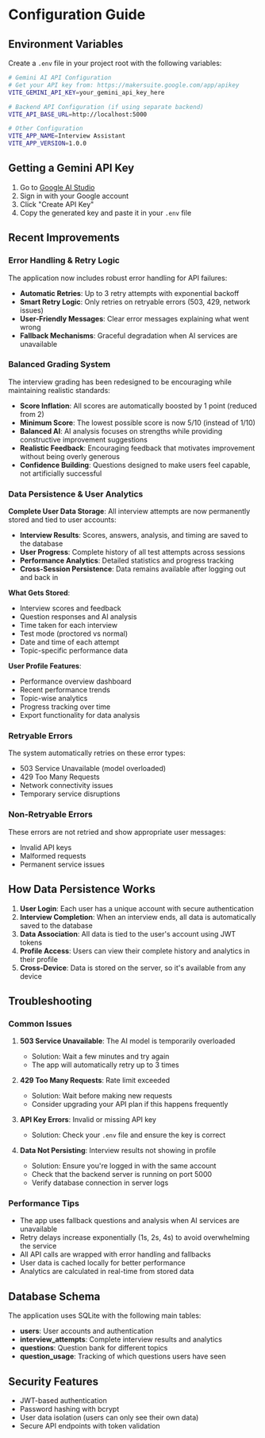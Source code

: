 # Configuration Guide

## Environment Variables

Create a `.env` file in your project root with the following variables:

```bash
# Gemini AI API Configuration
# Get your API key from: https://makersuite.google.com/app/apikey
VITE_GEMINI_API_KEY=your_gemini_api_key_here

# Backend API Configuration (if using separate backend)
VITE_API_BASE_URL=http://localhost:5000

# Other Configuration
VITE_APP_NAME=Interview Assistant
VITE_APP_VERSION=1.0.0
```

## Getting a Gemini API Key

1. Go to [Google AI Studio](https://makersuite.google.com/app/apikey)
2. Sign in with your Google account
3. Click "Create API Key"
4. Copy the generated key and paste it in your `.env` file

## Recent Improvements

### Error Handling & Retry Logic

The application now includes robust error handling for API failures:

- **Automatic Retries**: Up to 3 retry attempts with exponential backoff
- **Smart Retry Logic**: Only retries on retryable errors (503, 429, network issues)
- **User-Friendly Messages**: Clear error messages explaining what went wrong
- **Fallback Mechanisms**: Graceful degradation when AI services are unavailable

### Balanced Grading System

The interview grading has been redesigned to be encouraging while maintaining realistic standards:

- **Score Inflation**: All scores are automatically boosted by 1 point (reduced from 2)
- **Minimum Score**: The lowest possible score is now 5/10 (instead of 1/10)
- **Balanced AI**: AI analysis focuses on strengths while providing constructive improvement suggestions
- **Realistic Feedback**: Encouraging feedback that motivates improvement without being overly generous
- **Confidence Building**: Questions designed to make users feel capable, not artificially successful

### Data Persistence & User Analytics

**Complete User Data Storage**: All interview attempts are now permanently stored and tied to user accounts:

- **Interview Results**: Scores, answers, analysis, and timing are saved to the database
- **User Progress**: Complete history of all test attempts across sessions
- **Performance Analytics**: Detailed statistics and progress tracking
- **Cross-Session Persistence**: Data remains available after logging out and back in

**What Gets Stored**:
- Interview scores and feedback
- Question responses and AI analysis
- Time taken for each interview
- Test mode (proctored vs normal)
- Date and time of each attempt
- Topic-specific performance data

**User Profile Features**:
- Performance overview dashboard
- Recent performance trends
- Topic-wise analytics
- Progress tracking over time
- Export functionality for data analysis

### Retryable Errors

The system automatically retries on these error types:
- 503 Service Unavailable (model overloaded)
- 429 Too Many Requests
- Network connectivity issues
- Temporary service disruptions

### Non-Retryable Errors

These errors are not retried and show appropriate user messages:
- Invalid API keys
- Malformed requests
- Permanent service issues

## How Data Persistence Works

1. **User Login**: Each user has a unique account with secure authentication
2. **Interview Completion**: When an interview ends, all data is automatically saved to the database
3. **Data Association**: All data is tied to the user's account using JWT tokens
4. **Profile Access**: Users can view their complete history and analytics in their profile
5. **Cross-Device**: Data is stored on the server, so it's available from any device

## Troubleshooting

### Common Issues

1. **503 Service Unavailable**: The AI model is temporarily overloaded
   - Solution: Wait a few minutes and try again
   - The app will automatically retry up to 3 times

2. **429 Too Many Requests**: Rate limit exceeded
   - Solution: Wait before making new requests
   - Consider upgrading your API plan if this happens frequently

3. **API Key Errors**: Invalid or missing API key
   - Solution: Check your `.env` file and ensure the key is correct

4. **Data Not Persisting**: Interview results not showing in profile
   - Solution: Ensure you're logged in with the same account
   - Check that the backend server is running on port 5000
   - Verify database connection in server logs

### Performance Tips

- The app uses fallback questions and analysis when AI services are unavailable
- Retry delays increase exponentially (1s, 2s, 4s) to avoid overwhelming the service
- All API calls are wrapped with error handling and fallbacks
- User data is cached locally for better performance
- Analytics are calculated in real-time from stored data

## Database Schema

The application uses SQLite with the following main tables:

- **users**: User accounts and authentication
- **interview_attempts**: Complete interview results and analytics
- **questions**: Question bank for different topics
- **question_usage**: Tracking of which questions users have seen

## Security Features

- JWT-based authentication
- Password hashing with bcrypt
- User data isolation (users can only see their own data)
- Secure API endpoints with token validation
